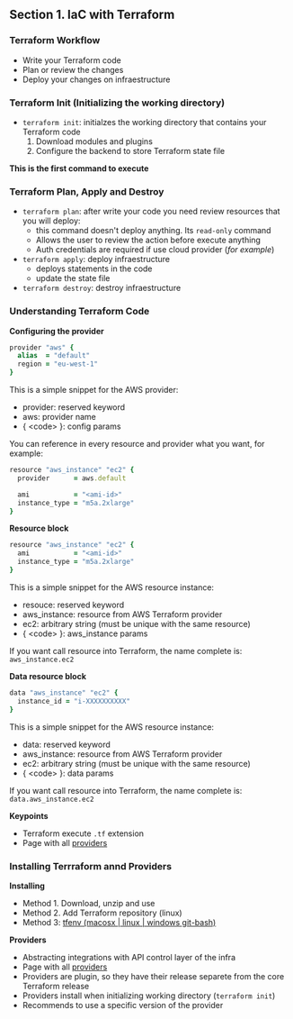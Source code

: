 ## Section 1. IaC with Terraform

### Terraform Workflow

* Write your Terraform code
* Plan or review the changes
* Deploy your changes on infraestructure

### Terraform Init (Initializing the working directory)

* `terraform init`: initialzes the working directory that contains your Terraform code
  1. Download modules and plugins
  2. Configure the backend to store Terraform state file

**This is the first command to execute**

### Terraform Plan, Apply and Destroy

* `terraform plan`: after write your code you need review resources that you will deploy:
  * this command doesn't deploy anything. Its `read-only` command
  * Allows the user to review the action before execute anything
  * Auth credentials are required if use cloud provider (*for example*)
* `terraform apply`: deploy infraestructure
  * deploys statements in the code
  * update the state file
* `terraform destroy`: destroy infraestructure

### Understanding Terraform Code

**Configuring the provider**

```ruby
provider "aws" {
  alias  = "default"
  region = "eu-west-1"
}
```

This is a simple snippet for the AWS provider:
* provider: reserved keyword
* aws: provider name
* { \<code> }: config params

You can reference in every resource and provider what you want, for example:

```ruby
resource "aws_instance" "ec2" {
  provider      = aws.default

  ami           = "<ami-id>"
  instance_type = "m5a.2xlarge"
}
```

**Resource block**

```ruby
resource "aws_instance" "ec2" {
  ami           = "<ami-id>"
  instance_type = "m5a.2xlarge"
}
```

This is a simple snippet for the AWS resource instance:
* resouce: reserved keyword
* aws_instance: resource from AWS Terraform provider
* ec2: arbitrary string (must be unique with the same resource)
* { \<code> }: aws_instance params

If you want call resource into Terraform, the name complete is: `aws_instance.ec2`

**Data resource block**

```ruby
data "aws_instance" "ec2" {
  instance_id = "i-XXXXXXXXXX"
}
```

This is a simple snippet for the AWS resource instance:
* data: reserved keyword
* aws_instance: resource from AWS Terraform provider
* ec2: arbitrary string (must be unique with the same resource)
* { \<code> }: data params

If you want call resource into Terraform, the name complete is: `data.aws_instance.ec2`

**Keypoints**

* Terraform execute `.tf` extension
* Page with all [providers](https://registry.terraform.io/browse/providers)

### Installing Terrraform annd Providers

**Installing**

* Method 1. Download, unzip and use
* Method 2. Add Terraform repository (linux)
* Method 3: [tfenv (macosx | linux | windows git-bash)](https://github.com/tfutils/tfenv)

**Providers**

* Abstracting integrations with API control layer of the infra
* Page with all [providers](https://registry.terraform.io/browse/providers)
* Providers are plugin, so they have their release separete from the core Terraform release
* Providers install when initializing working directory (`terraform init`)
* Recommends to use a specific version of the provider